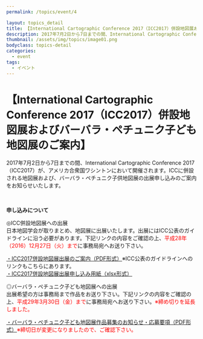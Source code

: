 ```yaml
---
permalink: /topics/event/4

layout: topics_detail
title: 【International Cartographic Conference 2017（ICC2017）併設地図展およびバーバラ・ペチュニク子ども地図展のご案内】
description: 2017年7月2日から7日までの間、International Cartographic Conference 2017（ICC2017）が、アメリカ合衆国ワシントンにおいて開催されます。
thumbnail: /assets/img/topics/image01.png
bodyclass: topics-detail
categories:
  - event
tags:
  - イベント
---
```


# 【International Cartographic Conference 2017（ICC2017）併設地図展およびバーバラ・ペチュニク子ども地図展のご案内】

2017年7月2日から7日までの間、International Cartographic Conference 2017（ICC2017）が、アメリカ合衆国ワシントンにおいて開催されます。ICCに併設される地図展および、バーバラ・ペチュニク子供地図展の出展申し込みのご案内をお知らせいたします。

<br>

**申し込みについて**

◎ICC併設地図展への出展<br>
日本地図学会が取りまとめ、地図展に出展いたします。出展にはICC公表のガイドラインに沿う必要があります。下記リンクの内容をご確認の上、<font color="#ff0000">平成28年（2016）12月27日（火）まで</font>に事務局宛へお送り下さい。

[・ICC2017併設地図展出展のご案内（PDF形式）](../../archive/file/entry/iccmapentryguide2017.pdf)※ICC公表のガイドラインへのリンクもこちらにあります。<br>
[・ICC2017併設地図展出展申し込み用紙（xlsx形式）](../../archive/file/entry/iccmapentrysheet2017.xlsx)

◎バーバラ・ペチュニク子ども地図展への出展<br>
出展希望の方は事務局まで作品をお送り下さい。下記リンクの内容をご確認の上、<font color="#ff0000">平成29年3月30日（金）まで</font>に事務局宛へお送り下さい。<font color="#ff0000">※締め切りを延長しました。</font>

[・バーバラ・ペチュニク子ども地図展作品募集のお知らせ・応募要項（PDF形式）](../../archive/file/entry/iccBarbaraPetchenik2017_2.pdf)<font color="#ff0000">※締切日が変更になりましたので、ご確認下さい。</font>
